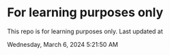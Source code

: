# For learning purposes only
This repo is for learning purposes only.
Last updated at

Wednesday, March 6, 2024 5:21:50 AM

